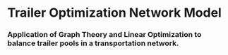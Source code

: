 Trailer Optimization Network Model
=====================================

### Application of Graph Theory and Linear Optimization to balance trailer pools in a transportation network.
